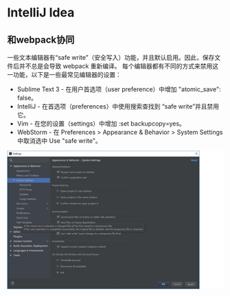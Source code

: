 # IntelliJ Idea

## 和webpack协同
一些文本编辑器有“safe write”（安全写入）功能，并且默认启用。因此，保存文件后并不总是会导致 webpack 重新编译。
每个编辑器都有不同的方式来禁用这一功能，以下是一些最常见编辑器的设置：

* Sublime Text 3 - 在用户首选项（user preference）中增加 "atomic_save": false。
* IntelliJ - 在首选项（preferences）中使用搜索查找到 “safe write”并且禁用它。
* Vim - 在您的设置（settings）中增加 :set backupcopy=yes。
* WebStorm - 在 Preferences > Appearance & Behavior > System Settings 中取消选中 Use "safe write"。

![Settings](./images/IdeaSettings-01.jpg "IdeaSetting") 
